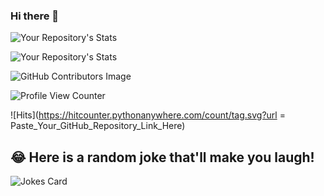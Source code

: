 ### Hi there 👋

![Your Repository's Stats](https://github-readme-stats.vercel.app/api?username=jcli55&show_icons=true)

![Your Repository's Stats](https://github-readme-stats.vercel.app/api/top-langs/?username=jcli55&theme=blue-green)

![GitHub Contributors Image](https://contrib.rocks/image?repo=Your_GitHub_Username/Your_GitHub_Repository_Name)

![Profile View Counter](https://komarev.com/ghpvc/?username=Your_GitHub_Username)

![Hits](https://hitcounter.pythonanywhere.com/count/tag.svg?url = Paste_Your_GitHub_Repository_Link_Here)

## 😂 Here is a random joke that'll make you laugh!
![Jokes Card](https://readme-jokes.vercel.app/api)


<!--
**jcli55/jcli55** is a ✨ _special_ ✨ repository because its `README.md` (this file) appears on your GitHub profile.

Here are some ideas to get you started:

- 🔭 I’m currently working on ...
- 🌱 I’m currently learning ...
- 👯 I’m looking to collaborate on ...
- 🤔 I’m looking for help with ...
- 💬 Ask me about ...
- 📫 How to reach me: ...
- 😄 Pronouns: ...
- ⚡ Fun fact: ...
-->
